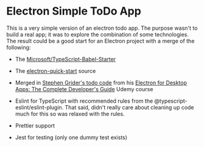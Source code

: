 # Electron Simple ToDo App

This is a very simple version of an electron todo app. The purpose wasn't to build a real app; it was to explore the combination of some technologies. The result could be a good start for an Electron project with a merge of the following:

- The [Microsoft/TypeScript-Babel-Starter](https://github.com/microsoft/TypeScript-Babel-Starter)

- The [electron-quick-start](https://github.com/electron/electron-quick-start) source

- Merged in [Stephen Grider's todo code](https://github.com/StephenGrider/ElectronCode/tree/master/completed_code/todos) from his [Electron for Desktop Apps: The Complete Developer's Guide](https://www.udemy.com/course/electron-react-tutorial/) Udemy course

- Eslint for TypeScript with recommended rules from the @typescript-eslint/eslint-plugin. That said, didn't really care about cleaning up code much for this so was relaxed with the rules.

- Prettier support

- Jest for testing (only one dummy test exists)
